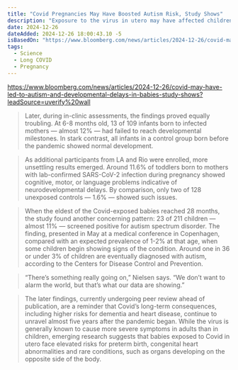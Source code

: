 ```yaml
---
title: "Covid Pregnancies May Have Boosted Autism Risk, Study Shows"
description: "Exposure to the virus in utero may have affected children’s development, according to a UCLA study, adding to a list of health problems emerging in the wake of the global pandemic. "
date: 2024-12-26
dateAdded: 2024-12-26 18:00:43.10 -5
isBasedOn: "https://www.bloomberg.com/news/articles/2024-12-26/covid-may-have-led-to-autism-and-developmental-delays-in-babies-study-shows?leadSource=uverify%20wall"
tags:
  - Science
  - Long COVID
  - Pregnancy
---
```


https://www.bloomberg.com/news/articles/2024-12-26/covid-may-have-led-to-autism-and-developmental-delays-in-babies-study-shows?leadSource=uverify%20wall


> Later, during in-clinic assessments, the findings proved equally troubling. At 6-8 months old, 13 of 109 infants born to infected mothers — almost 12% — had failed to reach developmental milestones. In stark contrast, all infants in a control group born before the pandemic showed normal development.

> As additional participants from LA and Rio were enrolled, more unsettling results emerged. Around 11.6% of toddlers born to mothers with lab-confirmed SARS-CoV-2 infection during pregnancy showed cognitive, motor, or language problems indicative of neurodevelopmental delays. By comparison, only two of 128 unexposed controls — 1.6% — showed such issues.

> When the eldest of the Covid-exposed babies reached 28 months, the study found another concerning pattern: 23 of 211 children — almost 11% — screened positive for autism spectrum disorder. The finding, presented in May at a medical conference in Copenhagen, compared with an expected prevalence of 1-2% at that age, when some children begin showing signs of the condition. Around one in 36 or under 3% of children are eventually diagnosed with autism, according to the Centers for Disease Control and Prevention.

> “There’s something really going on,” Nielsen says. “We don’t want to alarm the world, but that’s what our data are showing.”

> The later findings, currently undergoing peer review ahead of publication, are a reminder that Covid’s long-term consequences, including higher risks for dementia and heart disease, continue to unravel almost five years after the pandemic began. While the virus is generally known to cause more severe symptoms in adults than in children, emerging research suggests that babies exposed to Covid in utero face elevated risks for preterm birth, congenital heart abnormalities and rare conditions, such as organs developing on the opposite side of the body.
